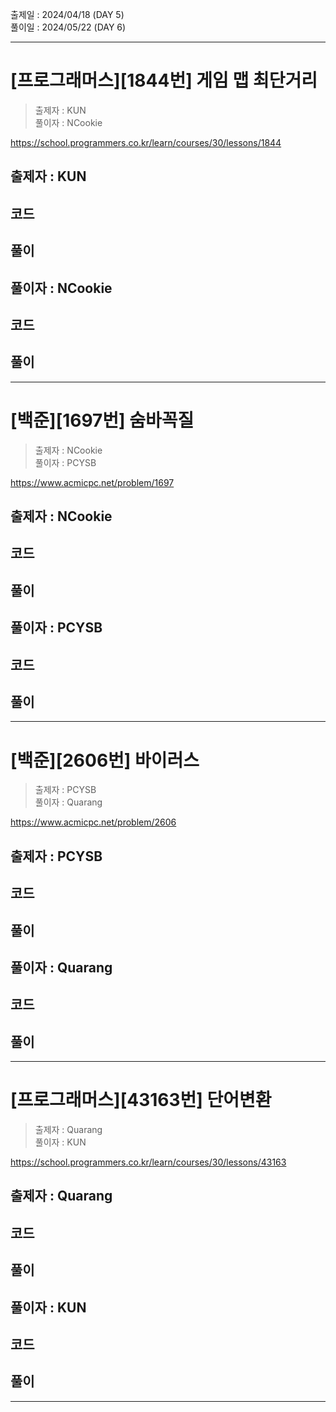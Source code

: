 출제일 : 2024/04/18 (DAY 5) </br>
풀이일 : 2024/05/22 (DAY 6)

---

# [프로그래머스][1844번] 게임 맵 최단거리

> 출제자 : KUN </br>
> 풀이자 : NCookie

https://school.programmers.co.kr/learn/courses/30/lessons/1844

## 출제자 : KUN

## 코드

## 풀이

## 풀이자 : NCookie

## 코드

## 풀이

---


# [백준][1697번] 숨바꼭질

> 출제자 : NCookie </br>
> 풀이자 : PCYSB

https://www.acmicpc.net/problem/1697

## 출제자 : NCookie

## 코드

## 풀이

## 풀이자 : PCYSB

## 코드

## 풀이

---

# [백준][2606번] 바이러스

> 출제자 : PCYSB </br>
> 풀이자 : Quarang

https://www.acmicpc.net/problem/2606

## 출제자 : PCYSB

## 코드

## 풀이

## 풀이자 : Quarang

## 코드

## 풀이

---


# [프로그래머스][43163번] 단어변환

> 출제자 : Quarang </br>
> 풀이자 : KUN

https://school.programmers.co.kr/learn/courses/30/lessons/43163

## 출제자 : Quarang

## 코드

## 풀이

## 풀이자 : KUN

## 코드

## 풀이

---